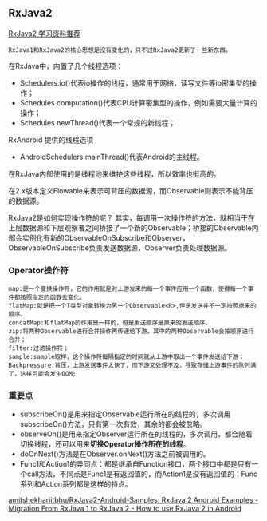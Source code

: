 ## RxJava2

[RxJava2 学习资料推荐](https://mp.weixin.qq.com/s?__biz=MzAxMTI4MTkwNQ==&mid=2650823932&idx=1&sn=198b18f2f9359e2eee1ffc8703d31905&chksm=80b78862b7c001741916c681d070ca3c1a58eef5632ea394797029d0335f312816afecf87e7d&mpshare=1&scene=1&srcid=0920pW30MFTgeQRTXaU1XVHo&pass_ticket=uMLfEXNPeBmNUcqpUjh7OOK0zDtImVzpV57XXtqVcvfn4qBdjiTIHoKa9HgQdfs%2F#rd)

	RxJava1和RxJava2的核心思想是没有变化的，只不过RxJava2更新了一些新东西。

在RxJava中，内置了几个线程选项：

- Schedulers.io()代表io操作的线程，通常用于网络，读写文件等io密集型的操作；
- Schedules.computation()代表CPU计算密集型的操作，例如需要大量计算的操作；
- Schedules.newThread()代表一个常规的新线程；

RxAndroid 提供的线程选项

- AndroidSchedulers.mainThread()代表Android的主线程。

在RxJava内部使用的是线程池来维护这些线程，所以效率也挺高的。

在2.x版本定义Flowable来表示可背压的数据源，而Observable则表示不能背压的数据源。

RxJava2是如何实现操作符的呢？
其实，每调用一次操作符的方法，就相当于在上层数据源和下层观察者之间桥接了一个新的Observable；桥接的Observable内部会实例化有新的ObservableOnSubscribe和Observer，ObservableOnSubscribe负责发送数据源，Observer负责处理数据源。

### Operator操作符
	map:是一个变换操作符，它的作用就是对上游发来的每一个事件应用一个函数，使得每一个事件都按照指定的函数去变化。
	flatMap:就是把一个T类型对象转换为另一个Observable<R>,但是发送并不一定按照原来的顺序。
	concatMap:和flatMap的作用是一样的，但是发送顺序是原来的发送顺序。
	zip:将两种Observable进行合并操作再传递给下游，其中的两种Observable会按顺序进行合并；
	filter:过滤操作符；
	sample:sample取样，这个操作符每隔指定的时间就从上游中取出一个事件发送给下游；
	Backpressure:背压，上游发送事件太快了，而下游又处理不及，导致存储上游事件的队列满了，这样可能会发生OOM;

### 重要点

- subscribeOn()是用来指定Observable运行所在的线程的，多次调用subscribeOn()方法，只有第一次有效，其余的都会被忽略。
- observeOn()是用来指定Observer运行所在的线程的，多次调用，都会随着切换线程，还可以用来**切换Operator操作所在的线程**。
- doOnNext()方法是在Observer.onNext()方法之前被调用的。
- Func1和Action1的异同点：都是继承自Function接口，两个接口中都是只有一个call方法，不同点是Func1是有返回值的，而Action1是没有返回值的；Func系列和Action系列都是这样的特点。

[amitshekhariitbhu/RxJava2\-Android\-Samples: RxJava 2 Android Examples \- Migration From RxJava 1 to RxJava 2 \- How to use RxJava 2 in Android](https://github.com/amitshekhariitbhu/RxJava2-Android-Samples)

